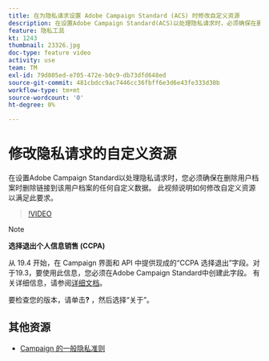 ```yaml
---
title: 在为隐私请求设置 Adobe Campaign Standard (ACS) 时修改自定义资源
description: 在设置Adobe Campaign Standard(ACS)以处理隐私请求时，必须确保在删除用户档案时删除链接到该用户档案的任何自定义数据。 此视频说明如何修改自定义资源以满足此要求。
feature: 隐私工具
kt: 1243
thumbnail: 23326.jpg
doc-type: feature video
activity: use
team: TM
exl-id: 79d805ed-e705-472e-b0c9-db73dfd648ed
source-git-commit: 481cbdcc9ac7446cc36fbff6e3d6e43fe333d30b
workflow-type: tm+mt
source-wordcount: '0'
ht-degree: 0%

---
```


# 修改隐私请求的自定义资源

在设置Adobe Campaign Standard以处理隐私请求时，您必须确保在删除用户档案时删除链接到该用户档案的任何自定义数据。 此视频说明如何修改自定义资源以满足此要求。

>[!VIDEO](https://video.tv.adobe.com/v/23326?quality=12)

>[!NOTE]
>
>**选择退出个人信息销售 (CCPA)**
>
>从 19.4 开始，在 Campaign 界面和 API 中提供现成的“CCPA 选择退出”字段。对于19.3，要使用此信息，您必须在Adobe Campaign Standard中创建此字段。 有关详细信息，请参阅[详细文档](https://experienceleague.adobe.com/docs/campaign-standard/using/getting-started/privacy/privacy-requests.html?lang=en#privacy-requests)。
>
> 要检查您的版本，请单击&#x200B;**?** ，然后选择“关于”。

## 其他资源

* [Campaign 的一般隐私准则](https://experienceleague.adobe.com/docs/campaign-classic/using/getting-started/privacy/privacy-management.html)
